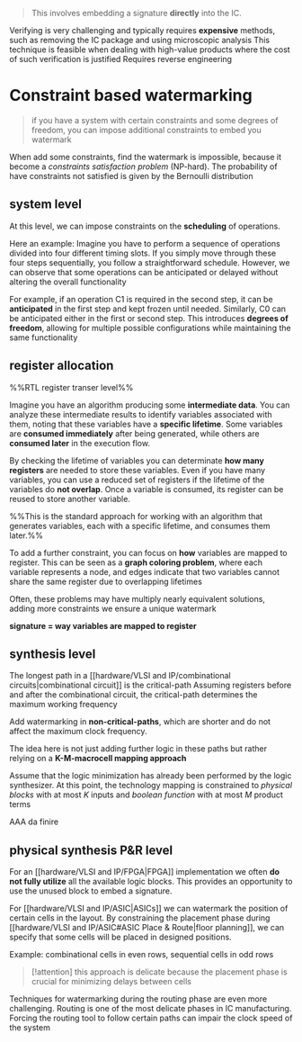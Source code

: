 
>This involves embedding a signature **directly** into the IC.

Verifying is very challenging and typically requires **expensive** methods, such as removing the IC package and using microscopic analysis
This technique is feasible when dealing with high-value products where the cost of such verification is justified
Requires reverse engineering

# Constraint based watermarking
> if you have a system with certain constraints and some degrees of freedom, you can impose additional constraints to embed you watermark

When add some constraints, find the watermark is impossible, because it become a *constraints satisfaction problem* (NP-hard). The probability of have constraints not satisfied is given by the Bernoulli distribution


## system level

At this level, we can impose constraints on the **scheduling** of operations. 

Here an example: 
Imagine you have to perform a sequence of operations divided into four different timing slots. If you simply move through these four steps sequentially, you follow a straightforward schedule. However, we can observe that some operations can be anticipated or delayed without altering the overall functionality


For example, if an operation C1 is required in the second step, it can be **anticipated** in the first step and kept frozen until needed. Similarly, C0 can be anticipated either in the first or second step. This introduces **degrees of freedom**, allowing for multiple possible configurations while maintaining the same functionality


## register allocation 
%%RTL register transer level%%

Imagine you have an algorithm producing some **intermediate data**. You can analyze these intermediate results to identify variables associated with them, noting that these variables have a **specific lifetime**. Some variables are **consumed immediately** after being generated, while others are **consumed later** in the execution flow.

By checking the lifetime of variables you can determinate **how many registers** are needed to store these variables. Even if you have many variables, you can use a reduced set of registers if the lifetime of the variables do **not overlap**. Once a variable is consumed, its register can be reused to store another variable.

%%This is the standard approach for working with an algorithm that generates variables, each with a specific lifetime, and consumes them later.%%

To add a further constraint, you can focus on **how** variables are mapped to register. This can be seen as a **graph coloring problem**, where each variable represents a node, and edges indicate that two variables cannot share the same register due to overlapping lifetimes

Often, these problems may have multiply nearly equivalent solutions, adding more constraints we ensure a unique watermark

**signature = way variables are mapped to register**


## synthesis level
The longest path in a [[hardware/VLSI and IP/combinational circuits|combinational circuit]] is the critical-path
Assuming registers before and after the combinational circuit, the critical-path determines the maximum working frequency

Add watermarking in **non-critical-paths**, which are shorter and do not affect the maximum clock frequency.

The idea here is not just adding further logic in these paths but rather relying on a **K-M-macrocell mapping approach**

Assume that the logic minimization has already been performed by the logic synthesizer. At this point, the technology mapping is constrained to *physical blocks* with at most $K$ inputs and *boolean function* with at most $M$ product terms

AAA da finire


## physical synthesis P&R level
For an [[hardware/VLSI and IP/FPGA|FPGA]] implementation we often **do not fully utilize** all the available logic blocks. This provides an opportunity to use the unused block to embed a signature.  

For [[hardware/VLSI and IP/ASIC|ASICs]] we can watermark the position of certain cells in the layout. By constraining the placement phase during [[hardware/VLSI and IP/ASIC#ASIC Place & Route|floor planning]], we can specify that some cells will be placed in designed positions. 

Example: combinational cells in even rows, sequential cells in odd rows


> [!attention] this approach is delicate
> because the placement phase is crucial for minimizing delays between cells

Techniques for watermarking during the routing phase are even more challenging. Routing is one of the most delicate phases in IC manufacturing. Forcing the routing tool to follow certain paths can impair the clock speed of the system